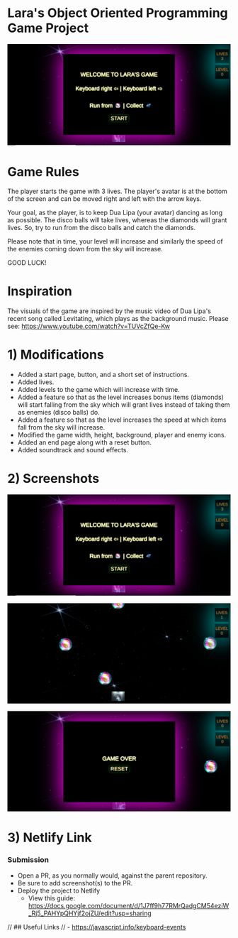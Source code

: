 # Lara's Object Oriented Programming Game Project

<p align="center"><img src="./images/screenshot1.PNG"></p>

# Game Rules 

The player starts the game with 3 lives. The player's avatar is at the bottom of the screen and can be moved right and left with the arrow keys. 

Your goal, as the player, is to keep Dua Lipa (your avatar) dancing as long as possible. 
The disco balls will take lives, whereas the diamonds will grant lives. So, try to run from the disco balls and catch the diamonds. 

Please note that in time, your level will increase and similarly the speed of the enemies coming down from the sky will increase. 

GOOD LUCK! 

# Inspiration 

The visuals of the game are inspired by the music video of Dua Lipa's recent song called Levitating, which plays as the background music. 
Please see: https://www.youtube.com/watch?v=TUVcZfQe-Kw 

# 1) Modifications 
- Added a start page, button, and a short set of instructions. 
- Added lives. 
- Added levels to the game which will increase with time. 
- Added a feature so that as the level increases bonus items (diamonds) will start falling from the sky which will grant lives instead of taking them as enemies (disco balls) do. 
- Added a feature so that as the level increases the speed at which items fall from the sky  will increase. 
- Modified the game width, height, background, player and enemy icons. 
- Added an end page along with a reset button. 
- Added soundtrack and sound effects. 

# 2) Screenshots 

<p align="center"><img src="./images/screenshot1.PNG"></p>
<p align="center"><img src="./images/screenshot2.PNG"></p>
<p align="center"><img src="./images/screenshot3.PNG"></p>

# 3) Netlify Link 


### Submission

- Open a PR, as you normally would, against the parent repository.
- Be sure to add screenshot(s) to the PR.
- Deploy the project to Netlify
  - View this guide: https://docs.google.com/document/d/1J7ff9h77RMrQadgCM54eziW_Rj5_PAHYpQHYjf2ojZU/edit?usp=sharing


// ## Useful Links
// - https://javascript.info/keyboard-events

